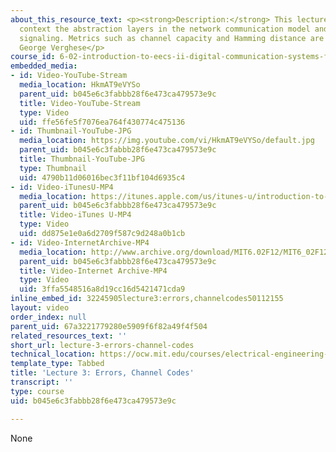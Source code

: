 ```yaml
---
about_this_resource_text: <p><strong>Description:</strong> This lecture places in
  context the abstraction layers in the network communication model and covers digital
  signaling. Metrics such as channel capacity and Hamming distance are introduced.</p><p><strong>Instructor:</strong>
  George Verghese</p>
course_id: 6-02-introduction-to-eecs-ii-digital-communication-systems-fall-2012
embedded_media:
- id: Video-YouTube-Stream
  media_location: HkmAT9eVYSo
  parent_uid: b045e6c3fabbb28f6e473ca479573e9c
  title: Video-YouTube-Stream
  type: Video
  uid: ffe56fe5f7076ea764f430774c475136
- id: Thumbnail-YouTube-JPG
  media_location: https://img.youtube.com/vi/HkmAT9eVYSo/default.jpg
  parent_uid: b045e6c3fabbb28f6e473ca479573e9c
  title: Thumbnail-YouTube-JPG
  type: Thumbnail
  uid: 4790b11d06016bec3f11bf104d6935c4
- id: Video-iTunesU-MP4
  media_location: https://itunes.apple.com/us/itunes-u/introduction-to-eecs-ii-digital/id835987738
  parent_uid: b045e6c3fabbb28f6e473ca479573e9c
  title: Video-iTunes U-MP4
  type: Video
  uid: dd875e1e0a6d2709f587c9d248a0b1cb
- id: Video-InternetArchive-MP4
  media_location: http://www.archive.org/download/MIT6.02F12/MIT6_02F12_lec03_300k.mp4
  parent_uid: b045e6c3fabbb28f6e473ca479573e9c
  title: Video-Internet Archive-MP4
  type: Video
  uid: 3ffa5548516a8d19cc16d5421471cda9
inline_embed_id: 32245905lecture3:errors,channelcodes50112155
layout: video
order_index: null
parent_uid: 67a3221779280e5909f6f82a49f4f504
related_resources_text: ''
short_url: lecture-3-errors-channel-codes
technical_location: https://ocw.mit.edu/courses/electrical-engineering-and-computer-science/6-02-introduction-to-eecs-ii-digital-communication-systems-fall-2012/lecture-videos/lecture-3-errors-channel-codes
template_type: Tabbed
title: 'Lecture 3: Errors, Channel Codes'
transcript: ''
type: course
uid: b045e6c3fabbb28f6e473ca479573e9c

---
```

None